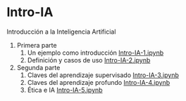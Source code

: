 # Intro-IA
Introducción a la Inteligencia Artificial

1. Primera parte
    1. Un ejemplo como introducción [Intro-IA-1.ipynb](Intro-IA-1.ipynb)
    1. Definición y casos de uso [Intro-IA-2.ipynb](Intro-IA-2.ipynb)
1. Segunda parte
    1. Claves del aprendizaje supervisado [Intro-IA-3.ipynb](Intro-IA-3.ipynb)
    1. Claves del aprendizaje profundo [Intro-IA-4.ipynb](Intro-IA-4.ipynb)
    1. Ética e IA [Intro-IA-5.ipynb](Intro-IA-5.ipynb)

